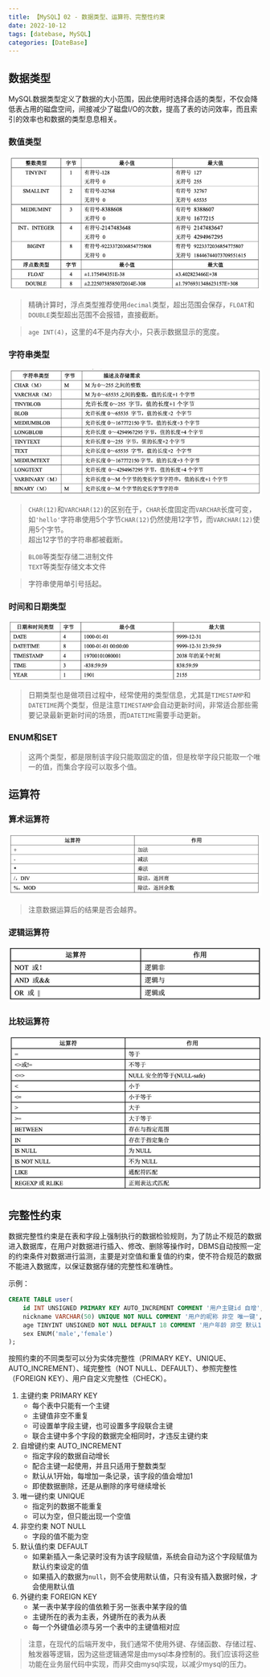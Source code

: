 ```yaml
---
title: 【MySQL】02 - 数据类型、运算符、完整性约束
date: 2022-10-12
tags: [datebase, MySQL]
categories: [DateBase]
---
```


## 数据类型

MySQL数据类型定义了数据的大小范围，因此使用时选择合适的类型，不仅会降低表占用的磁盘空间，间接减少了磁盘I/O的次数，提高了表的访问效率，而且索引的效率也和数据的类型息息相关。

### 数值类型

![](/post_images/posts/Database/MySQL/数值类型.jpg "数值类型")

> 精确计算时，浮点类型推荐使用`decimal`类型，超出范围会保存，`FLOAT`和`DOUBLE`类型超出范围不会报错，直接截断。

> `age INT(4)`，这里的4不是内存大小，只表示数据显示的宽度。

### 字符串类型

![](/post_images/posts/Database/MySQL/字符串类型.jpg "字符串类型")

> `CHAR(12)`和`VARCHAR(12)`的区别在于，`CHAR`长度固定而`VARCHAR`长度可变，如`'hello'`字符串使用5个字节`CHAR(12)`仍然使用12字节，而`VARCHAR(12)`使用5个字节。  
> 超出12字节的字符串都被截断。

> `BLOB`等类型存储二进制文件  
> `TEXT`等类型存储文本文件

> 字符串使用单引号括起。

### 时间和日期类型

![](/post_images/posts/Database/MySQL/时间和日期类型.jpg "时间和日期类型")


> 日期类型也是做项目过程中，经常使用的类型信息，尤其是`TIMESTAMP`和`DATETIME`两个类型，但是注意`TIMESTAMP`会自动更新时间，非常适合那些需要记录最新更新时间的场景，而`DATETIME`需要手动更新。


### ENUM和SET

> 这两个类型，都是限制该字段只能取固定的值，但是枚举字段只能取一个唯一的值，而集合字段可以取多个值。



## 运算符

### 算术运算符

![](/post_images/posts/Database/MySQL/算术运算符.jpg "算术运算符")

> 注意数据运算后的结果是否会越界。

### 逻辑运算符

![](/post_images/posts/Database/MySQL/逻辑运算符.jpg "逻辑运算符")

### 比较运算符

![](/post_images/posts/Database/MySQL/比较运算符.jpg "比较运算符")





## 完整性约束

数据完整性约束是在表和字段上强制执行的数据检验规则，为了防止不规范的数据进入数据库，在用户对数据进行插入、修改、删除等操作时，DBMS自动按照一定的约束条件对数据进行监测，主要是对空值和重复值的约束，使不符合规范的数据不能进入数据库，以保证数据存储的完整性和准确性。

示例：  
```sql
CREATE TABLE user(
    id INT UNSIGNED PRIMARY KEY AUTO_INCREMENT COMMENT '用户主键id 自增',
    nickname VARCHAR(50) UNIQUE NOT NULL COMMENT '用户的昵称 非空 唯一键',
    age TINYINT UNSIGNED NOT NULL DEFAULT 18 COMMENT '用户年龄 非空 默认18',
    sex ENUM('male','female')
);
```
按照约束的不同类型可以分为实体完整性（PRIMARY KEY、UNIQUE、AUTO_INCREMENT）、域完整性（NOT NULL、DEFAULT）、参照完整性（FOREIGN KEY）、用户自定义完整性（CHECK）。

1. 主键约束 PRIMARY KEY
   - 每个表中只能有一个主键
   - 主键值非空不重复
   - 可设置单字段主键，也可设置多字段联合主键
   - 联合主键中多个字段的数据完全相同时，才违反主键约束
2. 自增键约束 AUTO_INCREMENT
   - 指定字段的数据自动增长
   - 配合主键一起使用，并且只适用于整数类型
   - 默认从1开始，每增加一条记录，该字段的值会增加1
   - 即使数据删除，还是从删除的序号继续增长
3. 唯一键约束 UNIQUE
   - 指定列的数据不能重复
   - 可以为空，但只能出现一个空值
4. 非空约束 NOT NULL
   - 字段的值不能为空
5. 默认值约束 DEFAULT
   - 如果新插入一条记录时没有为该字段赋值，系统会自动为这个字段赋值为默认约束设定的值
   - 如果插入的数据为`null`，则不会使用默认值，只有没有插入数据时候，才会使用默认值
6. 外键约束 FOREIGN KEY
   - 某一表中某字段的值依赖于另一张表中某字段的值
   - 主键所在的表为主表，外键所在的表为从表
   - 每一个外键值必须与另一个表中的主键值相对应


> 注意，在现代的后端开发中，我们通常不使用外键、存储函数、存储过程、触发器等逻辑，因为这些逻辑通常是由mysql本身控制的。我们应该将这些功能在业务层代码中实现，而非交由mysql实现，以减少mysql的压力。

